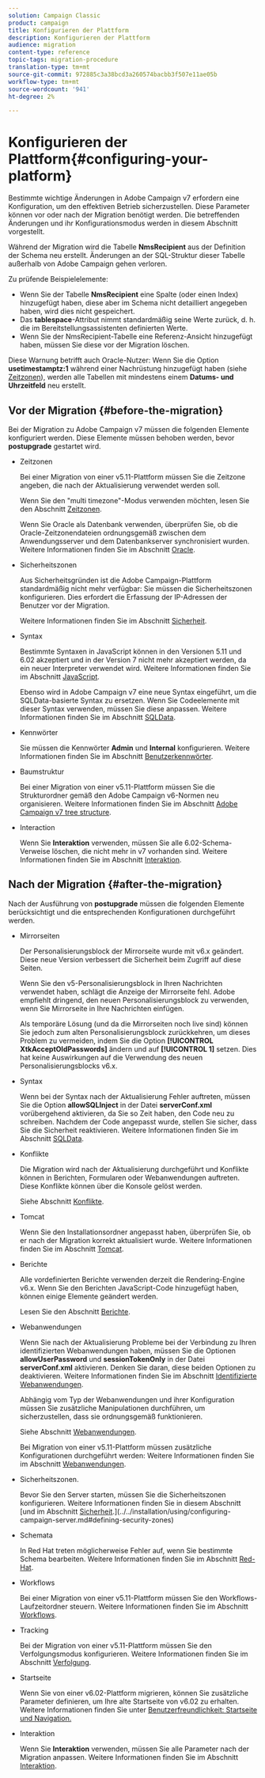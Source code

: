 ```yaml
---
solution: Campaign Classic
product: campaign
title: Konfigurieren der Plattform
description: Konfigurieren der Plattform
audience: migration
content-type: reference
topic-tags: migration-procedure
translation-type: tm+mt
source-git-commit: 972885c3a38bcd3a260574bacbb3f507e11ae05b
workflow-type: tm+mt
source-wordcount: '941'
ht-degree: 2%

---
```



# Konfigurieren der Plattform{#configuring-your-platform}

Bestimmte wichtige Änderungen in Adobe Campaign v7 erfordern eine Konfiguration, um den effektiven Betrieb sicherzustellen. Diese Parameter können vor oder nach der Migration benötigt werden. Die betreffenden Änderungen und ihr Konfigurationsmodus werden in diesem Abschnitt vorgestellt.

Während der Migration wird die Tabelle **NmsRecipient** aus der Definition der Schema neu erstellt. Änderungen an der SQL-Struktur dieser Tabelle außerhalb von Adobe Campaign gehen verloren.

Zu prüfende Beispielelemente:

* Wenn Sie der Tabelle **NmsRecipient** eine Spalte (oder einen Index) hinzugefügt haben, diese aber im Schema nicht detailliert angegeben haben, wird dies nicht gespeichert.
* Das **tablespace**-Attribut nimmt standardmäßig seine Werte zurück, d. h. die im Bereitstellungsassistenten definierten Werte.
* Wenn Sie der NmsRecipient-Tabelle eine Referenz-Ansicht hinzugefügt haben, müssen Sie diese vor der Migration löschen.

Diese Warnung betrifft auch Oracle-Nutzer: Wenn Sie die Option **usetimestamptz:1** während einer Nachrüstung hinzugefügt haben (siehe [Zeitzonen](../../migration/using/general-configurations.md#time-zones)), werden alle Tabellen mit mindestens einem **Datums- und Uhrzeitfeld** neu erstellt.

## Vor der Migration {#before-the-migration}

Bei der Migration zu Adobe Campaign v7 müssen die folgenden Elemente konfiguriert werden. Diese Elemente müssen behoben werden, bevor **postupgrade** gestartet wird.

* Zeitzonen

   Bei einer Migration von einer v5.11-Plattform müssen Sie die Zeitzone angeben, die nach der Aktualisierung verwendet werden soll.

   Wenn Sie den &quot;multi timezone&quot;-Modus verwenden möchten, lesen Sie den Abschnitt [Zeitzonen](../../migration/using/general-configurations.md#time-zones).

   Wenn Sie Oracle als Datenbank verwenden, überprüfen Sie, ob die Oracle-Zeitzonendateien ordnungsgemäß zwischen dem Anwendungsserver und dem Datenbankserver synchronisiert wurden. Weitere Informationen finden Sie im Abschnitt [Oracle](../../migration/using/general-configurations.md#oracle).

* Sicherheitszonen

   Aus Sicherheitsgründen ist die Adobe Campaign-Plattform standardmäßig nicht mehr verfügbar: Sie müssen die Sicherheitszonen konfigurieren. Dies erfordert die Erfassung der IP-Adressen der Benutzer vor der Migration.

   Weitere Informationen finden Sie im Abschnitt [Sicherheit](../../migration/using/general-configurations.md#security).

* Syntax

   Bestimmte Syntaxen in JavaScript können in den Versionen 5.11 und 6.02 akzeptiert und in der Version 7 nicht mehr akzeptiert werden, da ein neuer Interpreter verwendet wird. Weitere Informationen finden Sie im Abschnitt [JavaScript](../../migration/using/general-configurations.md#javascript).

   Ebenso wird in Adobe Campaign v7 eine neue Syntax eingeführt, um die SQLData-basierte Syntax zu ersetzen. Wenn Sie Codeelemente mit dieser Syntax verwenden, müssen Sie diese anpassen. Weitere Informationen finden Sie im Abschnitt [SQLData](../../migration/using/general-configurations.md#sqldata).

* Kennwörter

   Sie müssen die Kennwörter **Admin** und **Internal** konfigurieren. Weitere Informationen finden Sie im Abschnitt [Benutzerkennwörter](../../migration/using/before-starting-migration.md#user-passwords).

* Baumstruktur

   Bei einer Migration von einer v5.11-Plattform müssen Sie die Strukturordner gemäß den Adobe Campaign v6-Normen neu organisieren. Weitere Informationen finden Sie im Abschnitt [Adobe Campaign v7 tree structure](../../migration/using/specific-configurations-in-v5-11.md#campaign-vseven-tree-structure).

* Interaction

   Wenn Sie **Interaktion** verwenden, müssen Sie alle 6.02-Schema-Verweise löschen, die nicht mehr in v7 vorhanden sind. Weitere Informationen finden Sie im Abschnitt [Interaktion](../../migration/using/general-configurations.md#interaction).

## Nach der Migration {#after-the-migration}

Nach der Ausführung von **postupgrade** müssen die folgenden Elemente berücksichtigt und die entsprechenden Konfigurationen durchgeführt werden.

* Mirrorseiten

   Der Personalisierungsblock der Mirrorseite wurde mit v6.x geändert. Diese neue Version verbessert die Sicherheit beim Zugriff auf diese Seiten.

   Wenn Sie den v5-Personalisierungsblock in Ihren Nachrichten verwendet haben, schlägt die Anzeige der Mirrorseite fehl. Adobe empfiehlt dringend, den neuen Personalisierungsblock zu verwenden, wenn Sie Mirrorseite in Ihre Nachrichten einfügen.

   Als temporäre Lösung (und da die Mirrorseiten noch live sind) können Sie jedoch zum alten Personalisierungsblock zurückkehren, um dieses Problem zu vermeiden, indem Sie die Option **[!UICONTROL XtkAcceptOldPasswords]** ändern und auf **[!UICONTROL 1]** setzen. Dies hat keine Auswirkungen auf die Verwendung des neuen Personalisierungsblocks v6.x.

* Syntax

   Wenn bei der Syntax nach der Aktualisierung Fehler auftreten, müssen Sie die Option **allowSQLInject** in der Datei **serverConf.xml** vorübergehend aktivieren, da Sie so Zeit haben, den Code neu zu schreiben. Nachdem der Code angepasst wurde, stellen Sie sicher, dass Sie die Sicherheit reaktivieren. Weitere Informationen finden Sie im Abschnitt [SQLData](../../migration/using/general-configurations.md#sqldata).

* Konflikte

   Die Migration wird nach der Aktualisierung durchgeführt und Konflikte können in Berichten, Formularen oder Webanwendungen auftreten. Diese Konflikte können über die Konsole gelöst werden.

   Siehe Abschnitt [Konflikte](../../migration/using/general-configurations.md#conflicts).

* Tomcat

   Wenn Sie den Installationsordner angepasst haben, überprüfen Sie, ob er nach der Migration korrekt aktualisiert wurde. Weitere Informationen finden Sie im Abschnitt [Tomcat](../../migration/using/general-configurations.md#tomcat).

* Berichte 

   Alle vordefinierten Berichte verwenden derzeit die Rendering-Engine v6.x. Wenn Sie den Berichten JavaScript-Code hinzugefügt haben, können einige Elemente geändert werden.

   Lesen Sie den Abschnitt [Berichte](../../migration/using/general-configurations.md#reports).

* Webanwendungen

   Wenn Sie nach der Aktualisierung Probleme bei der Verbindung zu Ihren identifizierten Webanwendungen haben, müssen Sie die Optionen **allowUserPassword** und **sessionTokenOnly** in der Datei **serverConf.xml** aktivieren. Denken Sie daran, diese beiden Optionen zu deaktivieren. Weitere Informationen finden Sie im Abschnitt [Identifizierte Webanwendungen](../../migration/using/general-configurations.md#identified-web-applications).

   Abhängig vom Typ der Webanwendungen und ihrer Konfiguration müssen Sie zusätzliche Manipulationen durchführen, um sicherzustellen, dass sie ordnungsgemäß funktionieren.

   Siehe Abschnitt [Webanwendungen](../../migration/using/general-configurations.md#web-applications).

   Bei Migration von einer v5.11-Plattform müssen zusätzliche Konfigurationen durchgeführt werden: Weitere Informationen finden Sie im Abschnitt [Webanwendungen](../../migration/using/specific-configurations-in-v5-11.md#web-applications).

* Sicherheitszonen.

   Bevor Sie den Server starten, müssen Sie die Sicherheitszonen konfigurieren. Weitere Informationen finden Sie in diesem Abschnitt [und im Abschnitt [Sicherheit](../../migration/using/general-configurations.md#security).](../../installation/using/configuring-campaign-server.md#defining-security-zones)

* Schemata

   In Red Hat treten möglicherweise Fehler auf, wenn Sie bestimmte Schema bearbeiten. Weitere Informationen finden Sie im Abschnitt [Red-Hat](../../migration/using/general-configurations.md#red-hat).

* Workflows

   Bei einer Migration von einer v5.11-Plattform müssen Sie den Workflows-Laufzeitordner steuern. Weitere Informationen finden Sie im Abschnitt [Workflows](../../migration/using/specific-configurations-in-v5-11.md#workflows).

* Tracking

   Bei der Migration von einer v5.11-Plattform müssen Sie den Verfolgungsmodus konfigurieren. Weitere Informationen finden Sie im Abschnitt [Verfolgung](../../migration/using/specific-configurations-in-v5-11.md#tracking).

* Startseite      

   Wenn Sie von einer v6.02-Plattform migrieren, können Sie zusätzliche Parameter definieren, um Ihre alte Startseite von v6.02 zu erhalten. Weitere Informationen finden Sie unter [Benutzerfreundlichkeit: Startseite und Navigation.](../../migration/using/specific-configurations-in-v6-02.md#user-friendliness--home-page-and-navigation)

* Interaktion

   Wenn Sie **Interaktion** verwenden, müssen Sie alle Parameter nach der Migration anpassen. Weitere Informationen finden Sie im Abschnitt [Interaktion](../../migration/using/general-configurations.md#interaction).

